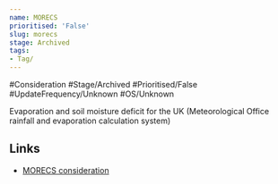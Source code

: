 ```yaml
---
name: MORECS
prioritised: 'False'
slug: morecs
stage: Archived
tags:
- Tag/
---
```


#Consideration #Stage/Archived #Prioritised/False #UpdateFrequency/Unknown #OS/Unknown

Evaporation and soil moisture deficit for the UK (Meteorological Office rainfall and evaporation calculation system)

## Links

* [MORECS consideration](https://design.planning.data.gov.uk/planning-consideration/morecs)